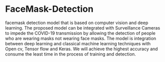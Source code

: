 # FaceMask-Detection
facemask detection model that is based on computer vision and deep learning. The proposed model can be integrated with Surveillance Cameras to impede the COVID-19 transmission by allowing the detection of people who are wearing masks not wearing face masks. The model is integration between deep learning and classical machine learning techniques with Open cv, Tensor flow and Keras. We will achieve the highest accuracy and consume the least time in the process of training and detection.
